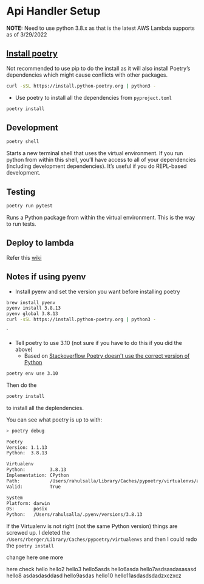 # Api Handler Setup

**NOTE:** Need to use python 3.8.x as that is the latest AWS Lambda supports as of 3/29/2022

## [Install poetry](https://python-poetry.org/docs/master/#installing-with-the-official-installer)

Not recommended to use pip to do the install as it will also install Poetry’s dependencies which might cause conflicts with other packages.

```bash
curl -sSL https://install.python-poetry.org | python3 -
```

- Use poetry to install all the dependencies from `pyproject.toml`

```bash
poetry install
```

## Development

```bash
poetry shell
```

Starts a new terminal shell that uses the virtual environment. If you run python from within this shell, you’ll have access to all of your dependencies (including development dependencies). It’s useful if you do REPL-based development.

## Testing

```bash
poetry run pytest
```

Runs a Python package from within the virtual environment. This is the way to run tests.

## Deploy to lambda

Refer this [wiki](https://github.com/Informed/techno-core/wiki/Deploying-apps-to-different-env-using-tags)

## Notes if using pyenv

- Install pyenv and set the version you want before installing poetry

```bash
brew install pyenv
pyenv install 3.8.13
pyenv global 3.8.13
curl -sSL https://install.python-poetry.org | python3 -
```

`

- Tell poetry to use 3.10 (not sure if you have to do this if you did the above)
  - Based on [Stackoverflow Poetry doesn't use the correct version of Python](https://stackoverflow.com/a/59810606/38841)

```bash
poetry env use 3.10
```

Then do the

```bash
poetry install
```

to install all the deplendencies.

You can see what poetry is up to with:

```bash
> poetry debug

Poetry
Version: 1.1.13
Python:  3.8.13

Virtualenv
Python:         3.8.13
Implementation: CPython
Path:           /Users/rahulsalla/Library/Caches/pypoetry/virtualenvs/app-nnMCBjWd-py3.8
Valid:          True

System
Platform: darwin
OS:       posix
Python:   /Users/rahulsalla/.pyenv/versions/3.8.13
```

If the Virtualenv is not right (not the same Python version) things are screwed up. I deleted the `/Users/rberger/Library/Caches/pypoetry/virtualenvs` and then I could redo the `poetry install`

change here 
one more


here
check
hello
hello2
hello3
hello5asds
hello6asda
hello7asdsasdasasasd
hello8
asdasdasddasd
hello9asdas
hello10
hello11asdasdsdadzxczxcz
